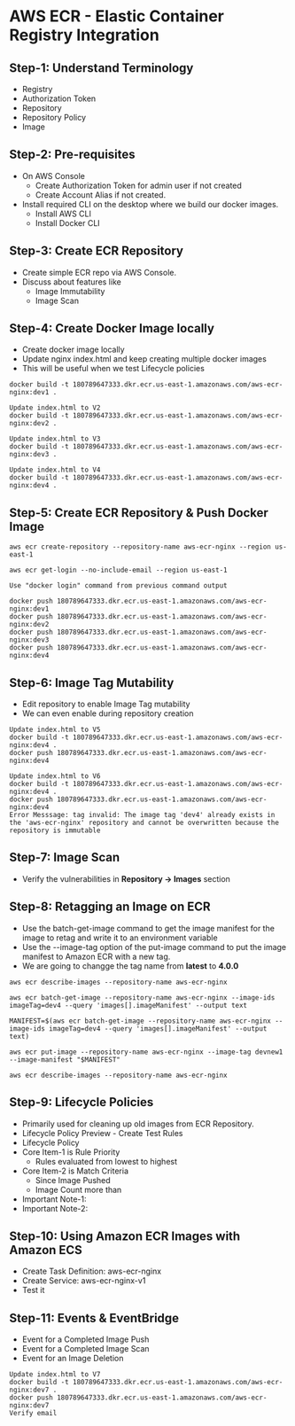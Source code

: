# AWS ECR - Elastic Container Registry Integration

## Step-1: Understand Terminology
- Registry
- Authorization Token
- Repository
- Repository Policy
- Image

## Step-2: Pre-requisites
- On AWS Console
   - Create Authorization Token for admin user if not created
   - Create Account Alias if not created. 
- Install required CLI on the desktop where we build our docker images.
   - Install AWS CLI 
   - Install Docker CLI 

## Step-3: Create ECR Repository
- Create simple ECR repo via AWS Console.
- Discuss about features like
   - Image Immutability
   - Image Scan

## Step-4: Create Docker Image locally
- Create docker image locally
- Update nginx index.html and keep creating multiple docker images
- This will be useful when we test Lifecycle policies

```
docker build -t 180789647333.dkr.ecr.us-east-1.amazonaws.com/aws-ecr-nginx:dev1 . 

Update index.html to V2
docker build -t 180789647333.dkr.ecr.us-east-1.amazonaws.com/aws-ecr-nginx:dev2 . 

Update index.html to V3
docker build -t 180789647333.dkr.ecr.us-east-1.amazonaws.com/aws-ecr-nginx:dev3 . 

Update index.html to V4
docker build -t 180789647333.dkr.ecr.us-east-1.amazonaws.com/aws-ecr-nginx:dev4 . 
```

## Step-5: Create ECR Repository & Push Docker Image

```
aws ecr create-repository --repository-name aws-ecr-nginx --region us-east-1

aws ecr get-login --no-include-email --region us-east-1

Use "docker login" command from previous command output

docker push 180789647333.dkr.ecr.us-east-1.amazonaws.com/aws-ecr-nginx:dev1
docker push 180789647333.dkr.ecr.us-east-1.amazonaws.com/aws-ecr-nginx:dev2
docker push 180789647333.dkr.ecr.us-east-1.amazonaws.com/aws-ecr-nginx:dev3
docker push 180789647333.dkr.ecr.us-east-1.amazonaws.com/aws-ecr-nginx:dev4
```

## Step-6: Image Tag Mutability
 - Edit repository to enable Image Tag mutability
 - We can even enable during repository creation
```
Update index.html to V5
docker build -t 180789647333.dkr.ecr.us-east-1.amazonaws.com/aws-ecr-nginx:dev4 . 
docker push 180789647333.dkr.ecr.us-east-1.amazonaws.com/aws-ecr-nginx:dev4

Update index.html to V6
docker build -t 180789647333.dkr.ecr.us-east-1.amazonaws.com/aws-ecr-nginx:dev4 . 
docker push 180789647333.dkr.ecr.us-east-1.amazonaws.com/aws-ecr-nginx:dev4
Error Messsage: tag invalid: The image tag 'dev4' already exists in the 'aws-ecr-nginx' repository and cannot be overwritten because the repository is immutable
```

## Step-7: Image Scan 
 - Verify the vulnerabilities in **Repository -> Images** section


## Step-8: Retagging an Image on ECR
- Use the batch-get-image command to get the image manifest for the image to retag and write it to an environment variable
- Use the --image-tag option of the put-image command to put the image manifest to Amazon ECR with a new tag. 
- We are going to changge the tag name from **latest** to **4.0.0**

```
aws ecr describe-images --repository-name aws-ecr-nginx

aws ecr batch-get-image --repository-name aws-ecr-nginx --image-ids imageTag=dev4 --query 'images[].imageManifest' --output text

MANIFEST=$(aws ecr batch-get-image --repository-name aws-ecr-nginx --image-ids imageTag=dev4 --query 'images[].imageManifest' --output text)

aws ecr put-image --repository-name aws-ecr-nginx --image-tag devnew1 --image-manifest "$MANIFEST"

aws ecr describe-images --repository-name aws-ecr-nginx
```

## Step-9: Lifecycle Policies
- Primarily used for cleaning up old images from ECR Repository.
- Lifecycle Policy Preview - Create Test Rules
- Lifecycle Policy
- Core Item-1 is Rule Priority
   - Rules evaluated from lowest to highest
- Core Item-2 is Match Criteria 
   - Since Image Pushed
   - Image Count more than 
- Important Note-1: 
- Important Note-2: 

## Step-10: Using Amazon ECR Images with Amazon ECS
- Create Task Definition: aws-ecr-nginx
- Create Service: aws-ecr-nginx-v1
- Test it

## Step-11: Events & EventBridge
- Event for a Completed Image Push
- Event for a Completed Image Scan
- Event for an Image Deletion
```
Update index.html to V7
docker build -t 180789647333.dkr.ecr.us-east-1.amazonaws.com/aws-ecr-nginx:dev7 . 
docker push 180789647333.dkr.ecr.us-east-1.amazonaws.com/aws-ecr-nginx:dev7
Verify email
```


